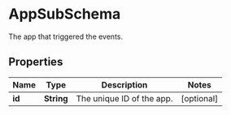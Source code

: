 

# AppSubSchema

The app that triggered the events.
## Properties

Name | Type | Description | Notes
------------ | ------------- | ------------- | -------------
**id** | **String** | The unique ID of the app. |  [optional]



